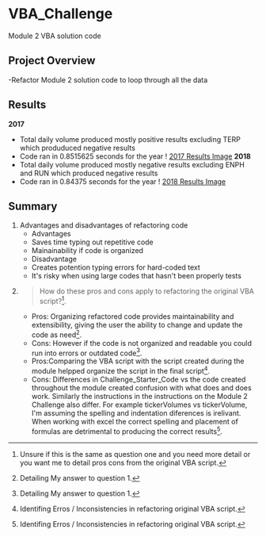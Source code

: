 # VBA_Challenge
Module 2 VBA solution code
## Project Overview
-Refactor Module 2 solution code to loop through all the data
## Results
**2017** 
- Total daily volume produced mostly positive results excluding TERP which produduced negative results
- Code ran in 0.8515625 seconds for the year
! [2017 Results Image](https://github.com/robyndook/VBA_Challenge/blob/2d550e68aff9bc9c1b5647e96bb8cf8e09cf2a00/Resources/VBA.Challenge_2017.png)
**2018** 
- Total daily volume produced mostly negative results excluding ENPH and RUN which produced negative results
- Code ran in 0.84375 seconds for the year
! [2018 Results Image](https://github.com/robyndook/VBA_Challenge/blob/2d550e68aff9bc9c1b5647e96bb8cf8e09cf2a00/Resources/VBA.Challenge_2018.png)
## Summary
1. Advantages and disadvantages of refactoring code
    - Advantages
     - Saves time typing out repetitive code
     - Mainainability if code is organized
    - Disadvantage
     - Creates potention typing errors for hard-coded text
     - It's risky when using large codes that hasn't been properly tests
2. > How do these pros and cons apply to refactoring the original VBA script?[^1].
    - Pros: Organizing refactored code provides maintainability and extensibility, giving the user the ability to change and update the code as need[^1a]. 
    - Cons: However if the code is not organized and readable you could run into errors or outdated code[^1a].
    - Pros:Comparing the VBA script with the script created during the module helpped organize the script in the final script[^1b].
    - Cons: Differences in Challenge_Starter_Code vs the code created throughout the module created confusion with what does and does work. Similarly the instructions in the instructions on the Module 2 Challenge also differ. For example tickerVolumes vs tickerVolume, I'm assuming the spelling and indentation diferences is irelivant. When working with excel the correct spelling and placement of formulas are detrimental to producing the correct results[^1b].  
[^1]: Unsure if this is the same as question one and you need more detail or you want me to detail pros cons from the original VBA script.
[^1a]: Detailing My answer to question 1. 
[^1b]: Identifing Erros / Inconsistencies in refactoring original VBA script.
